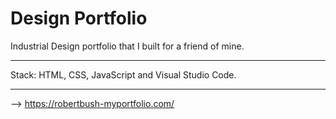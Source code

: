 # Design Portfolio


Industrial Design portfolio that I built for a friend of mine. 

---

Stack: HTML, CSS, JavaScript and Visual Studio Code. 

---

--> https://robertbush-myportfolio.com/
